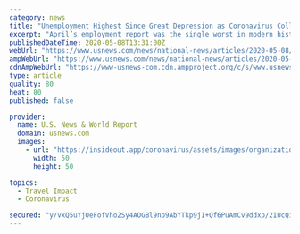 ```yaml
---
category: news
title: "Unemployment Highest Since Great Depression as Coronavirus Collapses Labor Market"
excerpt: "April’s employment report was the single worst in modern history, with record-setting job losses and unemployment spikes."
publishedDateTime: 2020-05-08T13:31:00Z
webUrl: "https://www.usnews.com/news/national-news/articles/2020-05-08/unemployment-highest-since-great-depression-as-coronavirus-collapses-labor-market"
ampWebUrl: "https://www.usnews.com/news/national-news/articles/2020-05-08/unemployment-highest-since-great-depression-as-coronavirus-collapses-labor-market?context=amp"
cdnAmpWebUrl: "https://www-usnews-com.cdn.ampproject.org/c/s/www.usnews.com/news/national-news/articles/2020-05-08/unemployment-highest-since-great-depression-as-coronavirus-collapses-labor-market?context=amp"
type: article
quality: 80
heat: 80
published: false

provider:
  name: U.S. News & World Report
  domain: usnews.com
  images:
    - url: "https://insideout.app/coronavirus/assets/images/organizations/usnews.com-50x50.jpg"
      width: 50
      height: 50

topics:
  - Travel Impact
  - Coronavirus

secured: "y/vxQ5uYjOeFofVho2Sy4AOGBl9np9AbYTkp9jI+Qf6PuAmCv9ddxp/2IUcQitKfd+okhUg4eQemrfsdBPOfbWhgHbj3Te2APBjFCMacEVF9rbgQbs8iq6+xxqJ3oe6lcScHoPTdPJBTr6tt5l/DDg2qYSMct9NXsQDZ7MEljeXCaP8oBoDhjMptsMyP8QIWLBZoKLshmvbxA8yZXPHyo+bnC3RJzOBpVzDaH5GEwzZmdy4FAjvSVupifmninVvi1fuNViwEbl1iZcZpeiWkxNaw7RMU9DAw9vvGUJ1NnXLJi8y195sOQpApJL3I0qVqXd9EkXlD1vOiMygg9oMWjJBI/eZd1MrnpKVhj8c/0LVO3mpjLwIaVLoimX1AFigxZGtO+6gIXePqCq/pIJo+PC0IXFHrHWwTCo3BoU00rEIg9pEchcmUFo6zg2dCnHjp246hOPALZoc2klv2Q6sjdEE4gl+VbiI48bNrO4B70D8=;a6ujezK2xqoUHVTMXpfSJw=="
---
```


